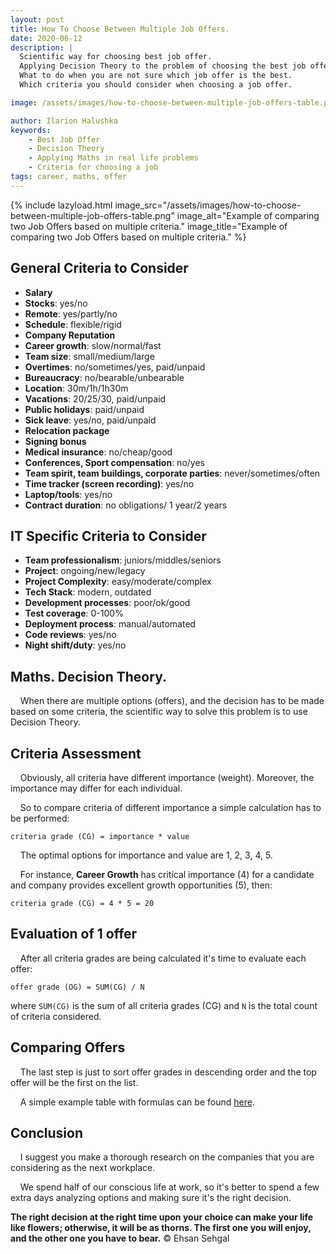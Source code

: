 ```yaml
---
layout: post
title: How To Choose Between Multiple Job Offers.
date: 2020-06-12
description: |
  Scientific way for choosing best job offer. 
  Applying Decision Theory to the problem of choosing the best job offer.
  What to do when you are not sure which job offer is the best.
  Which criteria you should consider when choosing a job offer.

image: /assets/images/how-to-choose-between-multiple-job-offers-table.png

author: Ilarion Halushka
keywords:
    - Best Job Offer
    - Decision Theory
    - Applying Maths in real life problems
    - Criteria for choosing a job
tags: career, maths, offer
---
```


{% include lazyload.html image_src="/assets/images/how-to-choose-between-multiple-job-offers-table.png" image_alt="Example of comparing two Job Offers based on multiple criteria." image_title="Example of comparing two Job Offers based on multiple criteria." %}

## General Criteria to Consider

* **Salary**
* **Stocks**: yes/no
* **Remote**: yes/partly/no
* **Schedule**: flexible/rigid
* **Company Reputation**
* **Career growth**: slow/normal/fast
* **Team size**: small/medium/large
* **Overtimes**: no/sometimes/yes, paid/unpaid
* **Bureaucracy**: no/bearable/unbearable
* **Location**: 30m/1h/1h30m
* **Vacations**: 20/25/30, paid/unpaid
* **Public holidays**: paid/unpaid
* **Sick leave**: yes/no, paid/unpaid
* **Relocation package**
* **Signing bonus**
* **Medical insurance**: no/cheap/good
* **Conferences, Sport compensation**: no/yes 
* **Team spirit, team buildings, corporate parties**: never/sometimes/often 
* **Time tracker (screen recording)**: yes/no
* **Laptop/tools**: yes/no
* **Contract duration**: no obligations/ 1 year/2 years

## IT Specific Criteria to Consider

* **Team professionalism**: juniors/middles/seniors
* **Project**: ongoing/new/legacy
* **Project Complexity**: easy/moderate/complex
* **Tech Stack**: modern, outdated
* **Development processes**: poor/ok/good
* **Test coverage**: 0-100%
* **Deployment process**: manual/automated
* **Code reviews**: yes/no
* **Night shift/duty**: yes/no

## Maths. Decision Theory.

&nbsp;&nbsp;&nbsp; When there are multiple options (offers), and the decision has to be made based on some criteria,
the scientific way to solve this problem is to use Decision Theory.

## Criteria Assessment

&nbsp;&nbsp;&nbsp; Obviously, all criteria have different importance (weight). Moreover, the importance may differ for each individual.

&nbsp;&nbsp;&nbsp; So to compare criteria of different importance a simple calculation has to be performed:

```criteria grade (CG) = importance * value```

&nbsp;&nbsp;&nbsp; The optimal options for importance and value are 1, 2, 3, 4, 5.

&nbsp;&nbsp;&nbsp; For instance, **Career Growth** has critical importance (4) for a candidate
 and company provides excellent growth opportunities (5), then: 
 
```criteria grade (CG) = 4 * 5 = 20```

## Evaluation of 1 offer

&nbsp;&nbsp;&nbsp; After all criteria grades are being calculated it's time to evaluate each offer:

```offer grade (OG) = SUM(CG) / N```

where `SUM(CG)` is the sum of all criteria grades (CG) and `N` is the total count of criteria considered.

## Comparing Offers

&nbsp;&nbsp;&nbsp; The last step is just to sort offer grades in descending order and the top offer will be the first on the list.

&nbsp;&nbsp;&nbsp; A simple example table with formulas can be found [here](https://docs.google.com/spreadsheets/d/1FxxJnf5xfQh8zEDunn90jcqkF2UM8rv2e9bo47EbXLQ/edit?usp=sharing).

## Conclusion

&nbsp;&nbsp;&nbsp; I suggest you make a thorough research on the companies that you are considering as the next workplace.

&nbsp;&nbsp;&nbsp; We spend half of our conscious life at work, so it's better to spend a few extra days analyzing options and making sure it's the right decision.
 
**The right decision at the right time upon your choice can make your life like flowers; otherwise, it will be as thorns. The first one you will enjoy, and the other one you have to bear.**
© Ehsan Sehgal







